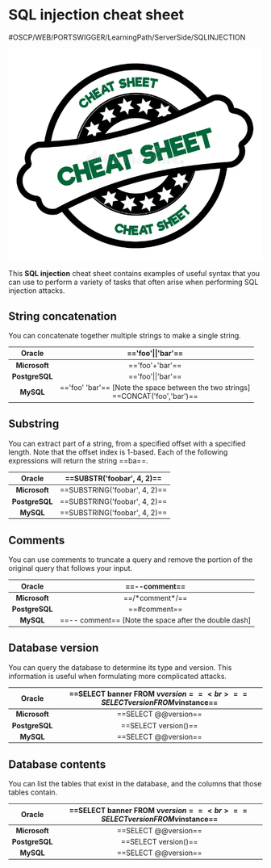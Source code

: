 # SQL injection cheat sheet
#OSCP/WEB/PORTSWIGGER/LearningPath/ServerSide/SQLINJECTION

![](SQL%20injection%20cheat%20sheet/black-green-cheat-sheet-stamp-black-green-cheat-sheet-stamp-illustration-graphic-concept-108947651.jpg.webp)

This **SQL injection** cheat sheet contains examples of useful syntax that you can use to perform a variety of tasks that often arise when performing SQL injection attacks.

## String concatenation

You can concatenate together multiple strings to make a single string.

| Oracle         | =='foo'\|\|'bar'==                                           |
|:--------------:|:------------------------------------------------------------:|
| **Microsoft**  | =='foo'+'bar'==                                              |
| **PostgreSQL** | =='foo'\|\|'bar'==                                           |
| **MySQL**      | =='foo' 'bar'== [Note the space between the two strings]<br>==CONCAT('foo','bar')== |
## Substring

You can extract part of a string, from a specified offset with a specified length. Note that the offset index is 1-based. Each of the following expressions will return the string ==ba==.

| Oracle         | ==SUBSTR('foobar', 4, 2)==    |
|:--------------:|:-----------------------------:|
| **Microsoft**  | ==SUBSTRING('foobar', 4, 2)== |
| **PostgreSQL** | ==SUBSTRING('foobar', 4, 2)== |
| **MySQL**      | ==SUBSTRING('foobar', 4, 2)== |

## Comments

You can use comments to truncate a query and remove the portion of the original query that follows your input.

| Oracle         | ==--comment==                                          |
|:--------------:|:------------------------------------------------------:|
| **Microsoft**  | ==/\*comment\*/==                                      |
| **PostgreSQL** | ==\#comment==                                          |
| **MySQL**      | ==-- comment==  [Note the space after the double dash] |

## Database version

You can query the database to determine its type and version. This information is useful when formulating more complicated attacks.

| Oracle         | ==SELECT banner FROM v$version==<br>==SELECT version FROM v$instance== |
|:--------------:|:------------------------------------------------------------:|
| **Microsoft**  | ==SELECT @@version==                                         |
| **PostgreSQL** | ==SELECT version()==                                         |
| **MySQL**      | ==SELECT @@version==                                         |

## Database contents

You can list the tables that exist in the database, and the columns that those tables contain.

| Oracle         | ==SELECT banner FROM v$version==<br>==SELECT version FROM v$instance== |
|:--------------:|:------------------------------------------------------------:|
| **Microsoft**  | ==SELECT @@version==                                         |
| **PostgreSQL** | ==SELECT version()==                                         |
| **MySQL**      | ==SELECT @@version==                                         |